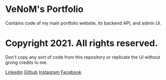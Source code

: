 # VeNoM's Portfolio
Contains code of my main portfolio website, its backend API, and admin UI.

# Copyright 2021. All rights reserved.
Don't copy any sort of code from this repository or replicate the UI without giving credits to me.

[Linkedin](https://www.linkedin.com/in/kumarsks619/)
[Github](https://github.com/kumarsks619)
[Instagram](https://www.instagram.com/blck_tie/)
[Facebook](https://www.facebook.com/kumarsks619)
